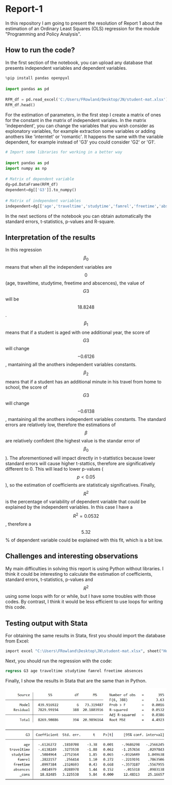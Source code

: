 # Report-1
In this repository I am going to present the resolution of Report 1 about the estimation of an Ordinary Least Squares (OLS) regression for the module "Programming and Policy Analysis".

## How to run the code?

In the first section of the notebook, you can upload any database that presents independent variables and dependent variables.

```python
%pip install pandas openpyxl

import pandas as pd

RFM_df = pd.read_excel('C:/Users/FRowland/Desktop/JN/student-mat.xlsx')
RFM_df.head()

```

For the estimation of parameters, in the first step I create a matrix of ones for the constant in the matrix of independent variales.
In the matrix 'independent', you can change the variables that you wish consider as explonatory variables, for example extraction some variables or adding anothers like 'interntet' or 'romantic'. It happens the same with the variable dependent, for example instead of 'G3' you could consider 'G2' or 'G1'.

```python
# Import some libraries for working in a better way

import pandas as pd
import numpy as np

# Matrix of dependent variable
dg=pd.DataFrame(RFM_df)
dependent=dg[['G3']].to_numpy()

# Matrix of independent variables
independent=dg[['age','traveltime','studytime','famrel','freetime','absences']].to_numpy()
```

In the next sections of the notebook you can obtain automatically the standard errors, t-statistics, p-values and R-square.

## Interpretation of the results

In this regression $$\beta_0$$ means that when all the independent variables are $$0$$ (age, traveltime, studytime, freetime and abscences), the value of $$G3$$ will be $$18.8248$$. $$\beta_1$$ means that if a student is aged with one additional year, the score of $$G3$$ will change $$-0.6126$$, mantaining all the anothers independent variables constants. $$\beta_2$$ means that if a student has an additional minute in his travel from home to school, the score of $$G3$$ will change $$-0.6138$$, mantaining all the anothers independent variables constants.
The standard errors are relatively low, therefore the estimations of $$\beta$$ are relatively confident (the highest value is the standar error of $$\beta_0$$). The aforementioned will impact directly in t-stattistics because lower standard errors will cause higher t-stattics, therefore are significatively different to 0. This will lead to lower p-values ($$p<0.05$$), so the estimation of coefficients are statisticaly significatives.
Finally, $$R^2$$ is the percentage of variability of dependent variable that could be explained by the independent variables. In this case I have a $$R^2=0.0532$$ , therefore a $$5.32$$\% of dependent variable could be explained with this fit, which is a bit low.

## Challenges and interesting observations

My main difficulties in solving this report is using Python without libraries. I think it could be interesting to calculate the estimation of coefficients, standard errors, t-statistics, p-values and $$R^2$$ using some loops with for or while, but I have some troubles with those codes. By contrast, I think it would be less efficient to use loops for writing this code.

## Testing output with Stata

For obtaining the same results in Stata, first you should import the database from Excel:

```stata
import excel "C:\Users\FRowland\Desktop\JN\student-mat.xlsx", sheet("Hoja1") firstrow
```

Next, you should run the regression with the code:

```stata
regress G3 age traveltime studytime famrel freetime absences
```
Finally, I show the results in Stata that are the same than in Python.

![Resultados STATA](Tables.jpg)
